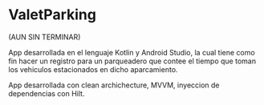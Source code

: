 # ValetParking

(AUN SIN TERMINAR)

App desarrollada en el lenguaje Kotlin y Android Studio, la cual tiene como fin hacer 
un registro para un parqueadero que contee el tiempo que toman los vehiculos estacionados en dicho aparcamiento.

App desarrollada con clean archichecture, MVVM, inyeccion de dependencias con Hilt. 
